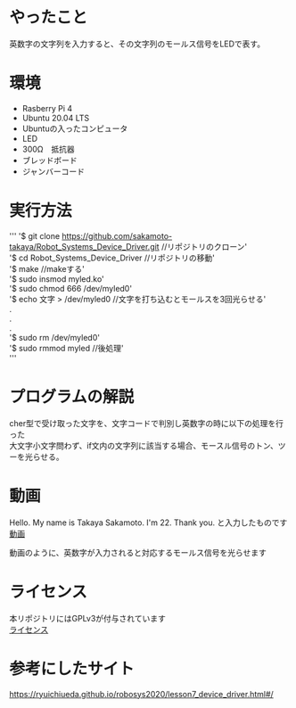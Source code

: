 # やったこと

英数字の文字列を入力すると、その文字列のモールス信号をLEDで表す。 <br>

# 環境 

- Rasberry Pi 4 <br>
- Ubuntu 20.04 LTS  <br>
- Ubuntuの入ったコンピュータ　 <br>
- LED   <br>
- 300Ω　抵抗器 <br>
- ブレッドボード <br>
- ジャンバーコード  <br>

# 実行方法

'''
'$ git clone https://github.com/sakamoto-takaya/Robot_Systems_Device_Driver.git //リポジトリのクローン' <br>
'$ cd Robot_Systems_Device_Driver  //リポジトリの移動' <br> 
'$ make //makeする' <br>
'$ sudo insmod myled.ko'  <br>
'$ sudo chmod 666 /dev/myled0' <br>
'$ echo 文字 > /dev/myled0 //文字を打ち込むとモールスを3回光らせる' <br>
. <br> 
. <br> 
. <br> 
'$ sudo rm /dev/myled0'  <br> 
'$ sudo rmmod myled //後処理'  <br> 
 '''

# プログラムの解説
cher型で受け取った文字を、文字コードで判別し英数字の時に以下の処理を行った <br> 
大文字小文字問わず、if文内の文字列に該当する場合、モースル信号のトン、ツーを光らせる。 <br> 

# 動画 
Hello. My name is Takaya Sakamoto. I'm 22. Thank you.
と入力したものです <br>
[動画](https://youtu.be/2eOcMRvzSrY)

動画のように、英数字が入力されると対応するモールス信号を光らせます

# ライセンス
本リポジトリにはGPLv3が付与されています <br>
[ライセンス](https://github.com/sakamoto-takaya/Robot_Systems_Device_Driver/blob/main/LICENSE)

# 参考にしたサイト
https://ryuichiueda.github.io/robosys2020/lesson7_device_driver.html#/
